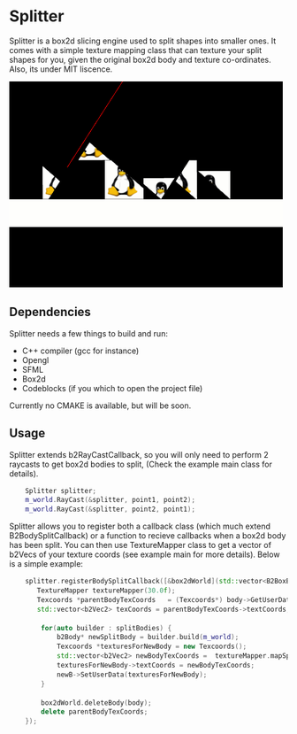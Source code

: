 Splitter
========

Splitter is a box2d slicing engine used to split shapes into smaller ones. It comes with a simple texture mapping class that can texture your split shapes for you, given the original box2d body and texture co-ordinates. Also, its under MIT liscence.


![ScreenShot](https://raw.githubusercontent.com/SundeepK/Splitter/master/images/splitter_test_image.png)

## Dependencies
Splitter needs a few things to build and run:
- C++ compiler (gcc for instance)
- Opengl
- SFML
- Box2d
- Codeblocks (if you which to open the project file)

Currently no CMAKE is available, but will be soon.

## Usage
Splitter extends b2RayCastCallback, so you will only need to perform 2 raycasts to get box2d bodies to split, (Check the example main class for details).

```CPP
    Splitter splitter;
    m_world.RayCast(&splitter, point1, point2);
    m_world.RayCast(&splitter, point2, point1);

```

Splitter allows you to register both a callback class (which much extend B2BodySplitCallback) or a function to recieve callbacks when a box2d body has been split. You can then use TextureMapper class to get a vector of b2Vecs of your texture coords (see example main for more details). Below is a simple example:

```CPP
    splitter.registerBodySplitCallback([&box2dWorld](std::vector<B2BoxBuilder> splitBodies, b2Body* body) -> void {
       TextureMapper textureMapper(30.0f);
       Texcoords *parentBodyTexCoords   = (Texcoords*) body->GetUserData();
       std::vector<b2Vec2> texCoords = parentBodyTexCoords->textCoords;
       
        for(auto builder : splitBodies) {
            b2Body* newSplitBody = builder.build(m_world);
            Texcoords *texturesForNewBody = new Texcoords();
            std::vector<b2Vec2> newBodyTexCoords =  textureMapper.mapSplitBody(newSplitBody, body, texCoords);
            texturesForNewBody->textCoords = newBodyTexCoords;
            newB->SetUserData(texturesForNewBody);
        }

        box2dWorld.deleteBody(body);
        delete parentBodyTexCoords; 
    });

```





